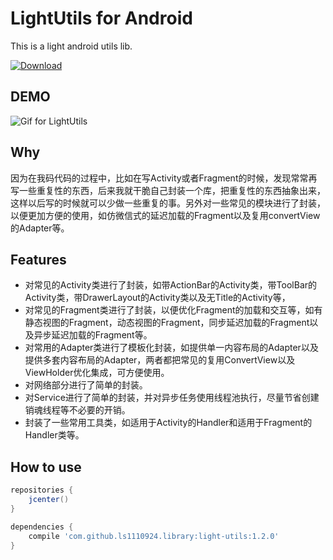 LightUtils for Android
=================
This is a light android utils lib.

[ ![Download](https://api.bintray.com/packages/ls1110924/maven/LightUtilsLib/images/download.svg) ](https://bintray.com/ls1110924/maven/LightUtilsLib/_latestVersion)

## DEMO
![Gif for LightUtils](Extra/demo.gif)

## Why
因为在我码代码的过程中，比如在写Activity或者Fragment的时候，发现常常再写一些重复性的东西，后来我就干脆自己封装一个库，把重复性的东西抽象出来，
这样以后写的时候就可以少做一些重复的事。另外对一些常见的模块进行了封装，以便更加方便的使用，如仿微信式的延迟加载的Fragment以及复用convertView的Adapter等。

## Features
- 对常见的Activity类进行了封装，如带ActionBar的Activity类，带ToolBar的Activity类，带DrawerLayout的Activity类以及无Title的Activity等，
- 对常见的Fragment类进行了封装，以便优化Fragment的加载和交互等，如有静态视图的Fragment，动态视图的Fragment，同步延迟加载的Fragment以及异步延迟加载的Fragment等。
- 对常用的Adapter类进行了模板化封装，如提供单一内容布局的Adapter以及提供多套内容布局的Adapter，两者都把常见的复用ConvertView以及ViewHolder优化集成，可方便使用。
- 对网络部分进行了简单的封装。
- 对Service进行了简单的封装，并对异步任务使用线程池执行，尽量节省创建销魂线程等不必要的开销。
- 封装了一些常用工具类，如适用于Activity的Handler和适用于Fragment的Handler类等。

## How to use

```groovy
repositories {
    jcenter()
}

dependencies {
	compile 'com.github.ls1110924.library:light-utils:1.2.0'
}
```